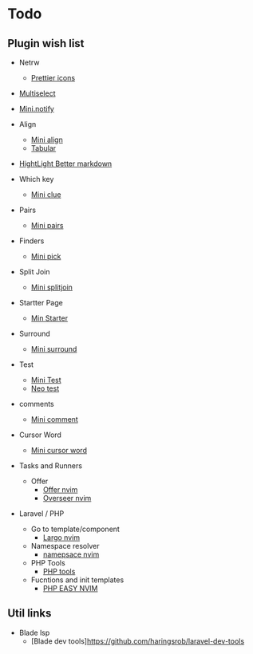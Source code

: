 # Todo

## Plugin wish list

- Netrw
  - [Prettier icons](https://github.com/prichrd/netrw.nvim)
- [Multiselect](https://github.com/mg979/vim-visual-multi)
- [Mini.notify](https://github.com/echasnovski/mini.notify)
- Align
  - [Mini align](https://github.com/echasnovski/mini.nvim/blob/main/readmes/mini-align.md)
  - [Tabular](https://github.com/godlygeek/tabular)
- [HightLight Better markdown](https://github.com/lukas-reineke/headlines.nvim)
- Which key
  - [Mini clue](https://github.com/echasnovski/mini.nvim/blob/main/readmes/mini-clue.md)
- Pairs
  - [Mini pairs](https://github.com/echasnovski/mini.nvim/blob/main/readmes/mini-pairs.md)
- Finders
  - [Mini pick](https://github.com/echasnovski/mini.nvim/blob/main/readmes/mini-pick.md)
- Split Join
  - [Mini splitjoin](https://github.com/echasnovski/mini.nvim/blob/main/readmes/mini-splitjoin.md)
- Startter Page
  - [Min Starter](https://github.com/echasnovski/mini.nvim/blob/main/readmes/mini-starter.md)
- Surround
  - [Mini surround](https://github.com/echasnovski/mini.nvim/blob/main/readmes/mini-surround.md)

- Test
  - [Mini Test](https://github.com/echasnovski/mini.nvim/blob/main/readmes/mini-test.md)
  - [Neo test](https://github.com/nvim-neotest/neotest)
- comments
  - [Mini comment](https://github.com/echasnovski/mini.nvim/blob/main/readmes/mini-comment.md)
- Cursor Word
  - [Mini cursor word](https://github.com/echasnovski/mini.nvim/blob/main/readmes/mini-cursorword.md)
- Tasks and Runners
  - Offer
    - [Offer nvim](https://github.com/pianocomposer321/officer.nvim)
    - [Overseer nvim](https://github.com/stevearc/overseer.nvim)

- Laravel / PHP
  - Go to template/component
    - [Largo nvim](https://github.com/ccaglak/larago.nvim)
  - Namespace resolver
    - [namepsace nvim](https://github.com/ccaglak/namespace.nvim)
  - PHP Tools
    - [PHP tools](https://github.com/ccaglak/phptools.nvim)
  - Fucntions and init templates
    - [PHP EASY NVIM](https://github.com/ta-tikoma/php.easy.nvim)



## Util links
  - Blade lsp
    - [Blade dev tools]https://github.com/haringsrob/laravel-dev-tools
